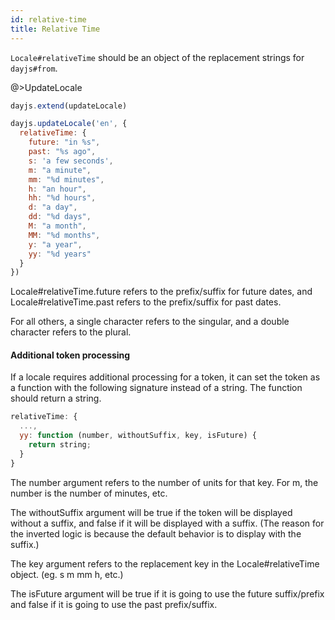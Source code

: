 ```yaml
---
id: relative-time
title: Relative Time 
---
```


`Locale#relativeTime` should be an object of the replacement strings for `dayjs#from`.

@>UpdateLocale

```js
dayjs.extend(updateLocale)

dayjs.updateLocale('en', {
  relativeTime: {
    future: "in %s",
    past: "%s ago",
    s: 'a few seconds',
    m: "a minute",
    mm: "%d minutes",
    h: "an hour",
    hh: "%d hours",
    d: "a day",
    dd: "%d days",
    M: "a month",
    MM: "%d months",
    y: "a year",
    yy: "%d years"
  }
})
```

Locale#relativeTime.future refers to the prefix/suffix for future dates, and Locale#relativeTime.past refers to the prefix/suffix for past dates. 

For all others, a single character refers to the singular, and a double character refers to the plural.

#### Additional token processing

If a locale requires additional processing for a token, it can set the token as a function with the following signature instead of a string. The function should return a string.

```js
relativeTime: {
  ...,
  yy: function (number, withoutSuffix, key, isFuture) {
    return string;
  }
}
```

The number argument refers to the number of units for that key. For m, the number is the number of minutes, etc.

The withoutSuffix argument will be true if the token will be displayed without a suffix, and false if it will be displayed with a suffix. (The reason for the inverted logic is because the default behavior is to display with the suffix.)

The key argument refers to the replacement key in the Locale#relativeTime object. (eg. s m mm h, etc.)

The isFuture argument will be true if it is going to use the future suffix/prefix and false if it is going to use the past prefix/suffix.

